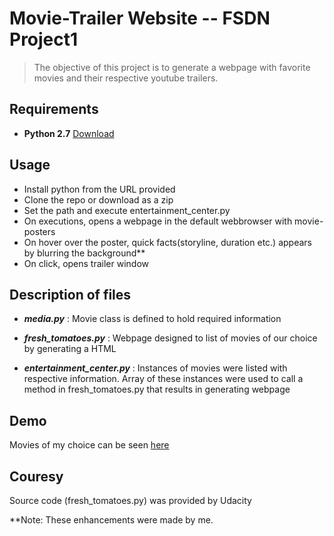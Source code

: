# Movie-Trailer Website -- FSDN Project1

 > The objective of this project is to generate a webpage with favorite movies and their respective youtube trailers.

## Requirements

 - **Python 2.7** [Download](https://www.python.org/download/releases/2.7/#download)

## Usage

 - Install python from the URL provided
 - Clone the repo or download as a zip
 - Set the path and execute entertainment_center.py
 - On executions, opens a webpage in the default webbrowser with movie-posters
 - On hover over the poster, quick facts(storyline, duration etc.) appears by blurring the background**
 - On click, opens trailer window

## Description of files
 
 - ***media.py*** :  Movie class is defined to hold required information
 
 - ***fresh_tomatoes.py*** : Webpage designed to list of movies of our choice by  generating a HTML

 - ***entertainment_center.py*** : Instances of movies were listed with respective information. Array of these instances were used to call                              a method in fresh_tomatoes.py that results in generating webpage
			     
## Demo

 Movies of my choice can be seen [here](https://kamireddym28.github.io/Movie-trailer-website/fresh_tomatoes.html)

## Couresy

 Source code (fresh_tomatoes.py) was provided by Udacity

 **Note: These enhancements were made by me.
